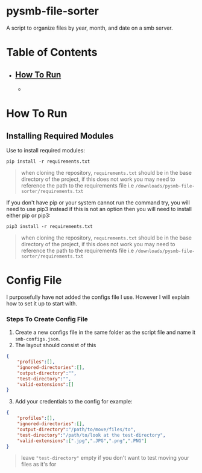 # pysmb-file-sorter
A script to organize files by year, month, and date on a smb server.

# Table of Contents
- [How To Run](#how-to-run)
    - 
    -

# How To Run


## Installing Required Modules
Use to install required modules:

```pip install -r requirements.txt```
> when cloning the repository, ```requirements.txt``` should be in the base directory of the project, if this does not work you may need to reference the path to the requirements file i.e ```/downloads/pysmb-file-sorter/requirements.txt```

If you don't have pip or your system cannot run the command try, you will need to use pip3 instead if this is not an option then you will need to install either pip or pip3:

```pip3 install -r requirements.txt```
> when cloning the repository, ```requirements.txt``` should be in the base directory of the project, if this does not work you may need to reference the path to the requirements file i.e ```/downloads/pysmb-file-sorter/requirements.txt```

# Config File
I purposefully have not added the configs file I use. However I will explain how to set it up to start with.

### Steps To Create Config File
1. Create a new configs file in the same folder as the script file and name it ```smb-configs.json```.
2. The layout should consist of this

``` json
{
    "profiles":[],
    "ignored-directories":[],
    "output-directory":"",
    "test-directory":"",
    "valid-extensions":[]
}
```
3. Add your credentials to the config for example:

``` json
{
    "profiles":[],
    "ignored-directories":[],
    "output-directory":"/path/to/move/files/to",
    "test-directory":"/path/to/look at the test-directory",
    "valid-extensions":[".jpg",".JPG",".png",".PNG"]
}
```
> leave ```"test-directory"``` empty if you don't want to test moving your files as it's for 
